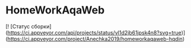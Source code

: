 # HomeWorkAqaWeb

[! [Статус сборки] (https://ci.appveyor.com/api/projects/status/vl1d2jb61jpsk4n8?svg=true)] (https://ci.appveyor.com/project/Anechka2019/homeworkaqaweb-hqdin)
